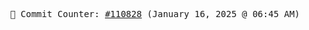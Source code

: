 <p align="center">
    <samp>
        📮 Commit Counter: <a href="https://github.com/Javascript-void0/Javascript-void0/commits/main">#110828</a> (January 16, 2025 @ 06:45 AM)
    </samp>
</p>